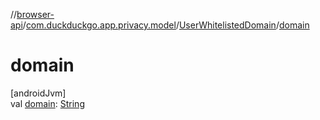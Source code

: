 //[browser-api](../../../index.md)/[com.duckduckgo.app.privacy.model](../index.md)/[UserWhitelistedDomain](index.md)/[domain](domain.md)

# domain

[androidJvm]\
val [domain](domain.md): [String](https://kotlinlang.org/api/latest/jvm/stdlib/kotlin/-string/index.html)

